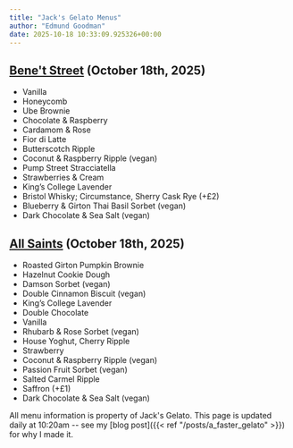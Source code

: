 ```yaml
---
title: "Jack's Gelato Menus"
author: "Edmund Goodman"
date: 2025-10-18 10:33:09.925326+00:00
---
```


## [Bene't Street](https://www.jacksgelato.com/bene-t-street-menu) (October 18th, 2025)

- Vanilla
- Honeycomb
- Ube Brownie
- Chocolate & Raspberry
- Cardamom & Rose
- Fior di Latte
- Butterscotch Ripple
- Coconut & Raspberry Ripple (vegan)
- Pump Street Stracciatella
- Strawberries & Cream
- King’s College Lavender
- Bristol Whisky; Circumstance, Sherry Cask Rye (+£2)
- Blueberry & Girton Thai Basil Sorbet (vegan)
- Dark Chocolate & Sea Salt (vegan)


## [All Saints](https://www.jacksgelato.com/all-saints-menu) (October 18th, 2025)

- Roasted Girton Pumpkin Brownie
- Hazelnut Cookie Dough
- Damson Sorbet (vegan)
- Double Cinnamon Biscuit (vegan)
- King’s College Lavender
- Double Chocolate
- Vanilla
- Rhubarb & Rose Sorbet (vegan)
- House Yoghut, Cherry Ripple
- Strawberry
- Coconut & Raspberry Ripple (vegan)
- Passion Fruit Sorbet (vegan)
- Salted Carmel Ripple
- Saffron (+£1)
- Dark Chocolate & Sea Salt (vegan)

All menu information is property of Jack's Gelato. This page is
updated daily at 10:20am -- see my
[blog post]({{< ref "/posts/a_faster_gelato" >}}) for why I made it.
